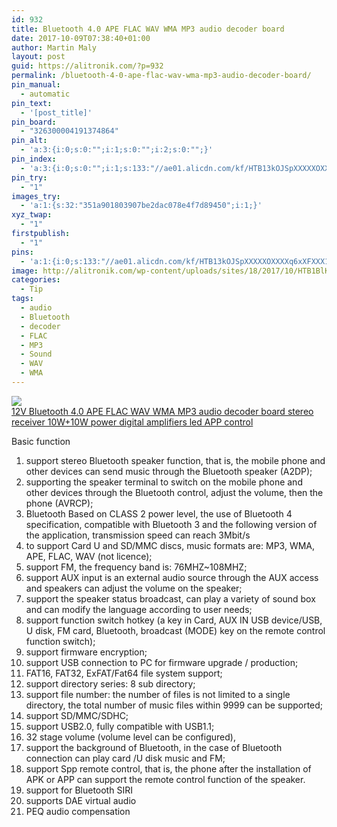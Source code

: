 ```yaml
---
id: 932
title: Bluetooth 4.0 APE FLAC WAV WMA MP3 audio decoder board
date: 2017-10-09T07:38:40+01:00
author: Martin Maly
layout: post
guid: https://alitronik.com/?p=932
permalink: /bluetooth-4-0-ape-flac-wav-wma-mp3-audio-decoder-board/
pin_manual:
  - automatic
pin_text:
  - '[post_title]'
pin_board:
  - "326300004191374864"
pin_alt:
  - 'a:3:{i:0;s:0:"";i:1;s:0:"";i:2;s:0:"";}'
pin_index:
  - 'a:3:{i:0;s:0:"";i:1;s:133:"//ae01.alicdn.com/kf/HTB13kOJSpXXXXXOXXXXq6xXFXXX1/Aiyima-12V-Bluetooth-4-0-font-b-APE-b-font-font-b-FLAC-b-font-font.jpg_220x220.jpg";i:2;s:90:"http://alitronik.com/wp-content/uploads/sites/18/2017/10/HTB1BlKlSpXXXXa6XFXXq6xXFXXXD.jpg";}'
pin_try:
  - "1"
images_try:
  - 'a:1:{s:32:"351a901803907be2dac078e4f7d89450";i:1;}'
xyz_twap:
  - "1"
firstpublish:
  - "1"
pins:
  - 'a:1:{i:0;s:133:"//ae01.alicdn.com/kf/HTB13kOJSpXXXXXOXXXXq6xXFXXX1/Aiyima-12V-Bluetooth-4-0-font-b-APE-b-font-font-b-FLAC-b-font-font.jpg_220x220.jpg";}'
image: http://alitronik.com/wp-content/uploads/sites/18/2017/10/HTB1BlKlSpXXXXa6XFXXq6xXFXXXD.jpg
categories:
  - Tip
tags:
  - audio
  - Bluetooth
  - decoder
  - FLAC
  - MP3
  - Sound
  - WAV
  - WMA
---
```

<a href="http://s.click.aliexpress.com/e/JuzJQ7m" target="_parent"><img src="//ae01.alicdn.com/kf/HTB13kOJSpXXXXXOXXXXq6xXFXXX1/Aiyima-12V-Bluetooth-4-0-font-b-APE-b-font-font-b-FLAC-b-font-font.jpg_220x220.jpg" /><span style="display: block;">12V Bluetooth 4.0 APE FLAC WAV WMA MP3 audio decoder board stereo receiver 10W+10W power digital amplifiers led APP control</span></a>

Basic function

  1. support stereo Bluetooth speaker function, that is, the mobile phone and other devices can send music through the Bluetooth speaker (A2DP);
  2. supporting the speaker terminal to switch on the mobile phone and other devices through the Bluetooth control, adjust the volume, then the phone (AVRCP);
  3. Bluetooth Based on CLASS 2 power level, the use of Bluetooth 4 specification, compatible with Bluetooth 3 and the following version of the application, transmission speed can reach 3Mbit/s
  4. to support Card U and SD/MMC discs, music formats are: MP3, WMA, APE, FLAC, WAV (not licence);
  5. support FM, the frequency band is: 76MHZ~108MHZ;
  6. support AUX input is an external audio source through the AUX access and speakers can adjust the volume on the speaker;
  7. support the speaker status broadcast, can play a variety of sound box and can modify the language according to user needs;
  8. support function switch hotkey (a key in Card, AUX IN USB device/USB, U disk, FM card, Bluetooth, broadcast (MODE) key on the remote control function switch);
  9. support firmware encryption;
 10. support USB connection to PC for firmware upgrade / production;
 11. FAT16, FAT32, ExFAT/Fat64 file system support;
 12. support directory series: 8 sub directory;
 13. support file number: the number of files is not limited to a single directory, the total number of music files within 9999 can be supported;
 14. support SD/MMC/SDHC;
 15. support USB2.0, fully compatible with USB1.1;
 16. 32 stage volume (volume level can be configured),
 17. support the background of Bluetooth, in the case of Bluetooth connection can play card /U disk music and FM;
 18. support Spp remote control, that is, the phone after the installation of APK or APP can support the remote control function of the speaker.
 19. support for Bluetooth SIRI
 20. supports DAE virtual audio
 21. PEQ audio compensation
